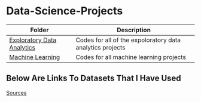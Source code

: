 # Data-Science-Projects

| Folder            | Description   |
| ----------------- | ------------- |
| [Exploratory Data Analytics](https://pages.github.com/)| Codes for all of the expoloratory data analytics projects |
| [Machine Learning](https://pages.github.com/)| Codes for all machine learning projects  |

Below Are Links To Datasets That I Have Used
--------------------------------------------
[Sources](https://www.kaggle.com/datasets/ytgangster/online-sales-in-usa)
